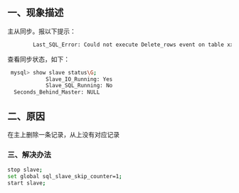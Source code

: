## 一、现象描述

主从同步。报以下提示：

```bash
        Last_SQL_Error: Could not execute Delete_rows event on table xxx.xxxxxxxxx; Can't find record in 'xxxxxxxxxxxxxxxxx', Error_code: 1032; handler error HA_ERR_KEY_NOT_FOUND; the event's master log aws-bin.000002, end_log_pos 64823421
```



查看同步状态，如下：

```bash
 mysql> show slave status\G; 
            Slave_IO_Running: Yes
            Slave_SQL_Running: No
  Seconds_Behind_Master: NULL
```



## 二、原因

在主上删除一条记录，从上没有对应记录



### 三、解决办法

```bash
stop slave;
set global sql_slave_skip_counter=1;
start slave;
```


